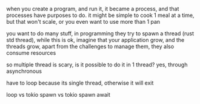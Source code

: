when you create a program, and run it, it became a process, and that processes have purposes to do. it might be simple to cook 1 meal at a time, but that won't scale, or you even want to use more than 1 pan

you want to do many stuff, in programming they try to spawn a thread (rust std thread), while this is ok, imagine that your application grow, and the threads grow, apart from the challenges to manage them, they also consume resources

so multiple thread is scary, is it possible to do it in 1 thread? yes, through asynchronous

have to loop because its single thread, otherwise it will exit

loop vs tokio spawn vs tokio spawn await